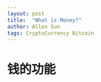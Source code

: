 ```yaml
---
layout: post
title:  "What is Money?"
author: Allen Sun
tags: CryptoCurrency Bitcoin
---
```


# 钱的功能
